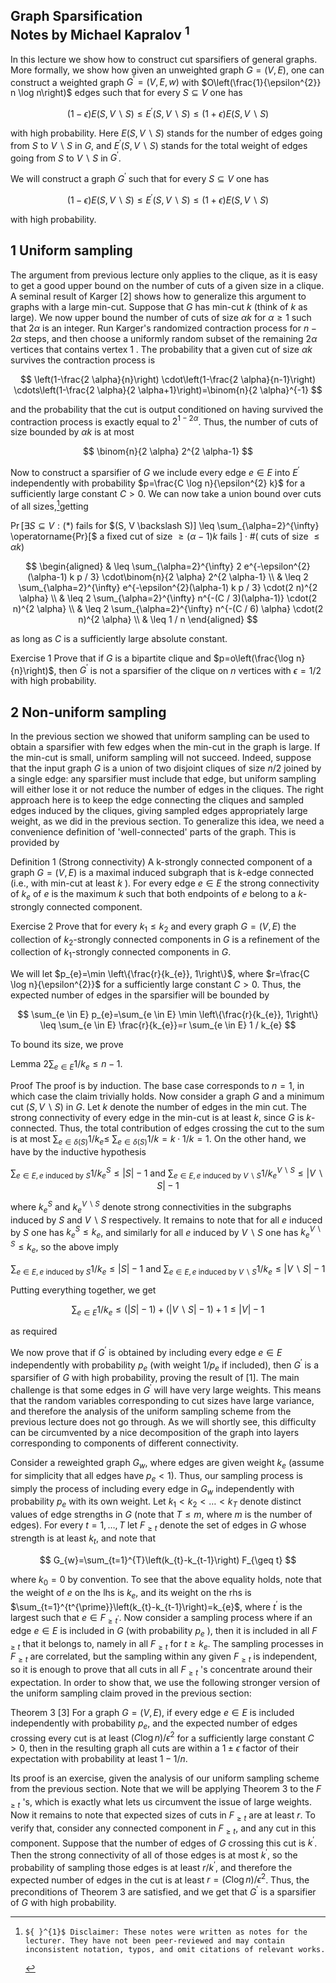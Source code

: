 ## Graph Sparsification <br> Notes by Michael Kapralov ${ }^{1}$

In this lecture we show how to construct cut sparsifiers of general graphs. More formally, we show how given an unweighted graph $G=(V, E)$, one can construct a weighted graph $G^{\prime}=(V, E, w)$ with $O\left(\frac{1}{\epsilon^{2}} n \log n\right)$ edges such that for every $S \subseteq V$ one has

$$
(1-\epsilon) E(S, V \backslash S) \leq E^{\prime}(S, V \backslash S) \leq(1+\epsilon) E(S, V \backslash S)
$$

with high probability. Here $E(S, V \backslash S)$ stands for the number of edges going from $S$ to $V \backslash S$ in $G$, and $E^{\prime}(S, V \backslash S)$ stands for the total weight of edges going from $S$ to $V \backslash S$ in $G^{\prime}$.

We will construct a graph $G^{\prime}$ such that for every $S \subseteq V$ one has

$$
\begin{equation*}
(1-\epsilon) E(S, V \backslash S) \leq E^{\prime}(S, V \backslash S) \leq(1+\epsilon) E(S, V \backslash S) \tag{*}
\end{equation*}
$$

with high probability.

## 1 Uniform sampling

The argument from previous lecture only applies to the clique, as it is easy to get a good upper bound on the number of cuts of a given size in a clique. A seminal result of Karger [2] shows how to generalize this argument to graphs with a large min-cut. Suppose that $G$ has min-cut $k$ (think of $k$ as large). We now upper bound the number of cuts of size $\alpha k$ for $\alpha \geq 1$ such that $2 \alpha$ is an integer. Run Karger's randomized contraction process for $n-2 \alpha$ steps, and then choose a uniformly random subset of the remaining $2 \alpha$ vertices that contains vertex 1 . The probability that a given cut of size $\alpha k$ survives the contraction process is

$$
\left(1-\frac{2 \alpha}{n}\right) \cdot\left(1-\frac{2 \alpha}{n-1}\right) \cdots\left(1-\frac{2 \alpha}{2 \alpha+1}\right)=\binom{n}{2 \alpha}^{-1}
$$

and the probability that the cut is output conditioned on having survived the contraction process is exactly equal to $2^{1-2 \alpha}$. Thus, the number of cuts of size bounded by $\alpha k$ is at most

$$
\binom{n}{2 \alpha} 2^{2 \alpha-1}
$$

Now to construct a sparsifier of $G$ we include every edge $e \in E$ into $E^{\prime}$ independently with probability $p=\frac{C \log n}{\epsilon^{2} k}$ for a sufficiently large constant $C>0$. We can now take a union bound over cuts of all sizes,[^0]getting

$\operatorname{Pr}[\exists S \subseteq V:(*)$ fails for $(S, V \backslash S)] \leq \sum_{\alpha=2}^{\infty} \operatorname{Pr}[$ a fixed cut of size $\geq(\alpha-1) k$ fails $] \cdot \#($ cuts of size $\leq \alpha k)$

$$
\begin{aligned}
& \leq \sum_{\alpha=2}^{\infty} 2 e^{-\epsilon^{2}(\alpha-1) k p / 3} \cdot\binom{n}{2 \alpha} 2^{2 \alpha-1} \\
& \leq 2 \sum_{\alpha=2}^{\infty} e^{-\epsilon^{2}(\alpha-1) k p / 3} \cdot(2 n)^{2 \alpha} \\
& \leq 2 \sum_{\alpha=2}^{\infty} n^{-(C / 3)(\alpha-1)} \cdot(2 n)^{2 \alpha} \\
& \leq 2 \sum_{\alpha=2}^{\infty} n^{-(C / 6) \alpha} \cdot(2 n)^{2 \alpha} \\
& \leq 1 / n
\end{aligned}
$$

as long as $C$ is a sufficiently large absolute constant.

Exercise 1 Prove that if $G$ is a bipartite clique and $p=o\left(\frac{\log n}{n}\right)$, then $G^{\prime}$ is not a sparsifier of the clique on $n$ vertices with $\epsilon=1 / 2$ with high probability.

## 2 Non-uniform sampling

In the previous section we showed that uniform sampling can be used to obtain a sparsifier with few edges when the min-cut in the graph is large. If the min-cut is small, uniform sampling will not succeed. Indeed, suppose that the input graph $G$ is a union of two disjoint cliques of size $n / 2$ joined by a single edge: any sparsifier must include that edge, but uniform sampling will either lose it or not reduce the number of edges in the cliques. The right approach here is to keep the edge connecting the cliques and sampled edges induced by the cliques, giving sampled edges appropriately large weight, as we did in the previous section. To generalize this idea, we need a convenience definition of 'well-connected' parts of the graph. This is provided by

Definition 1 (Strong connectivity) A k-strongly connected component of a graph $G=(V, E)$ is a maximal induced subgraph that is $k$-edge connected (i.e., with min-cut at least $k$ ). For every edge $e \in E$ the strong connectivity of $k_{e}$ of $e$ is the maximum $k$ such that both endpoints of $e$ belong to a $k$-strongly connected component.

Exercise 2 Prove that for every $k_{1} \leq k_{2}$ and every graph $G=(V, E)$ the collection of $k_{2}$-strongly connected components in $G$ is a refinement of the collection of $k_{1}$-strongly connected components in $G$.

We will let $p_{e}=\min \left\{\frac{r}{k_{e}}, 1\right\}$, where $r=\frac{C \log n}{\epsilon^{2}}$ for a sufficiently large constant $C>0$. Thus, the expected number of edges in the sparsifier will be bounded by

$$
\sum_{e \in E} p_{e}=\sum_{e \in E} \min \left\{\frac{r}{k_{e}}, 1\right\} \leq \sum_{e \in E} \frac{r}{k_{e}}=r \sum_{e \in E} 1 / k_{e}
$$

To bound its size, we prove

Lemma $2 \sum_{e \in E} 1 / k_{e} \leq n-1$.

Proof The proof is by induction. The base case corresponds to $n=1$, in which case the claim trivially holds. Now consider a graph $G$ and a minimum cut $(S, V \backslash S)$ in $G$. Let $k$ denote the number of edges in the min cut. The strong connectivity of every edge in the min-cut is at least $k$, since $G$ is $k$-connected. Thus, the total contribution of edges crossing the cut to the sum is at most $\sum_{e \in \delta(S)} 1 / k_{e} \leq$ $\sum_{e \in \delta(S)} 1 / k=k \cdot 1 / k=1$. On the other hand, we have by the inductive hypothesis

$$
\sum_{e \in E, e \text { induced by } S} 1 / k_{e}^{S} \leq|S|-1 \text { and } \sum_{e \in E, e \text { induced by } V \backslash S} 1 / k_{e}^{V \backslash S} \leq|V \backslash S|-1
$$

where $k_{e}^{S}$ and $k_{e}^{V \backslash S}$ denote strong connectivities in the subgraphs induced by $S$ and $V \backslash S$ respectively. It remains to note that for all $e$ induced by $S$ one has $k_{e}^{S} \leq k_{e}$, and similarly for all $e$ induced by $V \backslash S$ one has $k_{e}^{V \backslash S} \leq k_{e}$, so the above imply

$$
\sum_{e \in E, e \text { induced by } S} 1 / k_{e} \leq|S|-1 \text { and } \sum_{e \in E, e \text { induced by } V \backslash S} 1 / k_{e} \leq|V \backslash S|-1
$$

Putting everything together, we get

$$
\sum_{e \in E} 1 / k_{e} \leq(|S|-1)+(|V \backslash S|-1)+1 \leq|V|-1
$$

as required

We now prove that if $G^{\prime}$ is obtained by including every edge $e \in E$ independently with probability $p_{e}$ (with weight $1 / p_{e}$ if included), then $G^{\prime}$ is a sparsifier of $G$ with high probability, proving the result of [1]. The main challenge is that some edges in $G^{\prime}$ will have very large weights. This means that the random variables corresponding to cut sizes have large variance, and therefore the analysis of the uniform sampling scheme from the previous lecture does not go through. As we will shortly see, this difficulty can be circumvented by a nice decomposition of the graph into layers corresponding to components of different connectivity.

Consider a reweighted graph $G_{w}$, where edges are given weight $k_{e}$ (assume for simplicity that all edges have $\left.p_{e}<1\right)$. Thus, our sampling process is simply the process of including every edge in $G_{w}$ independently with probability $p_{e}$ with its own weight. Let $k_{1}<k_{2}<\ldots<k_{T}$ denote distinct values of edge strengths in $G$ (note that $T \leq m$, where $m$ is the number of edges). For every $t=1, \ldots, T$ let $F_{\geq t}$ denote the set of edges in $G$ whose strength is at least $k_{t}$, and note that

$$
G_{w}=\sum_{t=1}^{T}\left(k_{t}-k_{t-1}\right) F_{\geq t}
$$

where $k_{0}=0$ by convention. To see that the above equality holds, note that the weight of $e$ on the lhs is $k_{e}$, and its weight on the rhs is $\sum_{t=1}^{t^{\prime}}\left(k_{t}-k_{t-1}\right)=k_{e}$, where $t^{\prime}$ is the largest such that $e \in F_{\geq t^{\prime}}$. Now consider a sampling process where if an edge $e \in E$ is included in $G$ (with probability $p_{e}$ ), then it is included in all $F_{\geq t}$ that it belongs to, namely in all $F_{\geq t}$ for $t \geq k_{e}$. The sampling processes in $F_{\geq t}$ are correlated, but the sampling within any given $F_{\geq t}$ is independent, so it is enough to prove that all cuts in all $F_{\geq t}$ 's concentrate around their expectation. In order to show that, we use the following stronger version of the uniform sampling claim proved in the previous section:

Theorem 3 [3] For a graph $G=(V, E)$, if every edge $e \in E$ is included independently with probability $p_{e}$, and the expected number of edges crossing every cut is at least $(C \log n) / \epsilon^{2}$ for a sufficiently large constant $C>0$, then in the resulting graph all cuts are within a $1 \pm \epsilon$ factor of their expectation with probability at least $1-1 / n$.

Its proof is an exercise, given the analysis of our uniform sampling scheme from the previous section. Note that we will be applying Theorem 3 to the $F_{\geq t}$ 's, which is exactly what lets us circumvent the issue of large weights. Now it remains to note that expected sizes of cuts in $F_{\geq t}$ are at least $r$. To verify that, consider any connected component in $F_{\geq t}$, and any cut in this component. Suppose that the number of edges of $G$ crossing this cut is $k^{\prime}$. Then the strong connectivity of all of those edges is at most $k^{\prime}$, so the probability of sampling those edges is at least $r / k^{\prime}$, and therefore the expected number of edges in the cut is at least $r=(C \log n) / \epsilon^{2}$. Thus, the preconditions of Theorem 3 are satisfied, and we get that $G^{\prime}$ is a sparsifier of $G$ with high probability.


[^0]:    ${ }^{1}$ Disclaimer: These notes were written as notes for the lecturer. They have not been peer-reviewed and may contain inconsistent notation, typos, and omit citations of relevant works.

